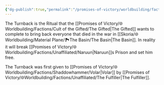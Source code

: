 ```yaml
---
{"dg-publish":true,"permalink":"/promises-of-victory/worldbuilding/factions/shaddowhammer/turnback/","title":"Turnback","noteIcon":"History","created":"2023-01-25T02:26:54.237+01:00","updated":"2023-04-07T13:32:42.187+02:00"}
---
```



The Turnback is the Ritual that the [[Promises of Victory/🌐Worldbuilding/Factions/Cult of the Gifted/The Gifted\|The Gifted]] wants to complete to bring back everyone that died in the war in [[Skoria/🌐Worldbuilding/Material Plane/🏞️The Basin/The Basin\|The Basin]].
In reality it will break [[Promises of Victory/🌐Worldbuilding/Factions/Unaffiliated/Naruun\|Naruun]]s Prison and set him free.

The Turnback was first given to [[Promises of Victory/🌐Worldbuilding/Factions/Shaddowhammer/Volar\|Volar]] by [[Promises of Victory/🌐Worldbuilding/Factions/Unaffiliated/The Fulfiller\|The Fulfiller]]. 